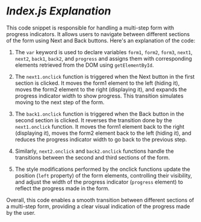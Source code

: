 # _Index.js Explanation_

This code snippet is responsible for handling a multi-step form with progress indicators. It allows users to navigate between different sections of the form using Next and Back buttons. Here's an explanation of the code:

1.  The `var` keyword is used to declare variables `form1`, `form2`, `form3`, `next1`, `next2`, `back1`, `back2`, and `progress` and assigns them with corresponding elements retrieved from the DOM using `getElementById`.

2.  The `next1.onclick` function is triggered when the Next button in the first section is clicked. It moves the form1 element to the left (hiding it), moves the form2 element to the right (displaying it), and expands the progress indicator width to show progress. This transition simulates moving to the next step of the form.

3.  The `back1.onclick` function is triggered when the Back button in the second section is clicked. It reverses the transition done by the `next1.onclick` function. It moves the form1 element back to the right (displaying it), moves the form2 element back to the left (hiding it), and reduces the progress indicator width to go back to the previous step.

4.  Similarly, `next2.onclick` and `back2.onclick` functions handle the transitions between the second and third sections of the form.

5.  The style modifications performed by the onclick functions update the position (`left` property) of the form elements, controlling their visibility, and adjust the width of the progress indicator (`progress` element) to reflect the progress made in the form.

Overall, this code enables a smooth transition between different sections of a multi-step form, providing a clear visual indication of the progress made by the user.